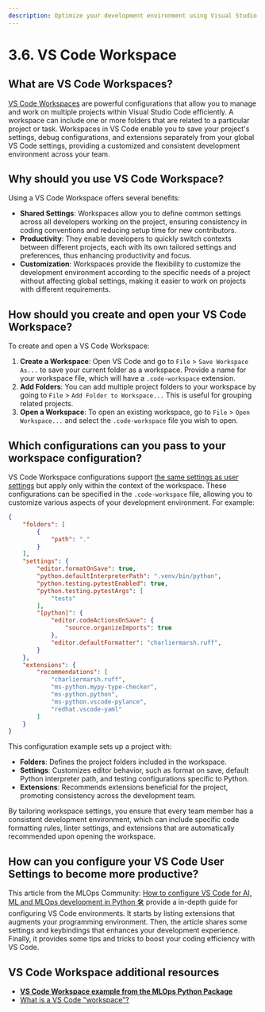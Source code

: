 ```yaml
---
description: Optimize your development environment using Visual Studio Code for Python and MLOps projects by creating workspaces that enhance your coding workflow and productivity.
---
```


# 3.6. VS Code Workspace

## What are VS Code Workspaces?

[VS Code Workspaces](https://code.visualstudio.com/docs/editor/workspaces) are powerful configurations that allow you to manage and work on multiple projects within Visual Studio Code efficiently. A workspace can include one or more folders that are related to a particular project or task. Workspaces in VS Code enable you to save your project's settings, debug configurations, and extensions separately from your global VS Code settings, providing a customized and consistent development environment across your team.

## Why should you use VS Code Workspace?

Using a VS Code Workspace offers several benefits:

- **Shared Settings**: Workspaces allow you to define common settings across all developers working on the project, ensuring consistency in coding conventions and reducing setup time for new contributors.
- **Productivity**: They enable developers to quickly switch contexts between different projects, each with its own tailored settings and preferences, thus enhancing productivity and focus.
- **Customization**: Workspaces provide the flexibility to customize the development environment according to the specific needs of a project without affecting global settings, making it easier to work on projects with different requirements.

## How should you create and open your VS Code Workspace?

To create and open a VS Code Workspace:

1. **Create a Workspace**: Open VS Code and go to `File` > `Save Workspace As...` to save your current folder as a workspace. Provide a name for your workspace file, which will have a `.code-workspace` extension.
2. **Add Folders**: You can add multiple project folders to your workspace by going to `File` > `Add Folder to Workspace...` This is useful for grouping related projects.
3. **Open a Workspace**: To open an existing workspace, go to `File` > `Open Workspace...` and select the `.code-workspace` file you wish to open.

## Which configurations can you pass to your workspace configuration?

VS Code Workspace configurations support [the same settings as user settings](https://code.visualstudio.com/docs/getstarted/settings) but apply only within the context of the workspace. These configurations can be specified in the `.code-workspace` file, allowing you to customize various aspects of your development environment. For example:

```json
{
	"folders": [
		{
			"path": "."
		}
	],
	"settings": {
		"editor.formatOnSave": true,
		"python.defaultInterpreterPath": ".venv/bin/python",
		"python.testing.pytestEnabled": true,
		"python.testing.pytestArgs": [
			"tests"
		],
		"[python]": {
			"editor.codeActionsOnSave": {
				"source.organizeImports": true
			},
			"editor.defaultFormatter": "charliermarsh.ruff",
		}
	},
	"extensions": {
		"recommendations": [
			"charliermarsh.ruff",
			"ms-python.mypy-type-checker",
			"ms-python.python",
			"ms-python.vscode-pylance",
			"redhat.vscode-yaml"
		]
	}
}
```

This configuration example sets up a project with:

- **Folders**: Defines the project folders included in the workspace.
- **Settings**: Customizes editor behavior, such as format on save, default Python interpreter path, and testing configurations specific to Python.
- **Extensions**: Recommends extensions beneficial for the project, promoting consistency across the development team.

By tailoring workspace settings, you ensure that every team member has a consistent development environment, which can include specific code formatting rules, linter settings, and extensions that are automatically recommended upon opening the workspace.

## How can you configure your VS Code User Settings to become more productive?

This article from the MLOps Community: [How to configure VS Code for AI, ML and MLOps development in Python 🛠️️](https://mlops.community/how-to-configure-vs-code-for-ai-ml-and-mlops-development-in-python-%f0%9f%9b%a0%ef%b8%8f%ef%b8%8f/) provide a in-depth guide for configuring VS Code environments. It starts by listing extensions that augments your programming environment. Then, the article shares some settings and keybindings that enhances your development experience. Finally, it provides some tips and tricks to boost your coding efficiency with VS Code.

## VS Code Workspace additional resources

- **[VS Code Workspace example from the MLOps Python Package](https://github.com/fmind/mlops-python-package/blob/main/mlops-python-package.code-workspace)**
- [What is a VS Code "workspace"?](https://code.visualstudio.com/docs/editor/workspaces)
